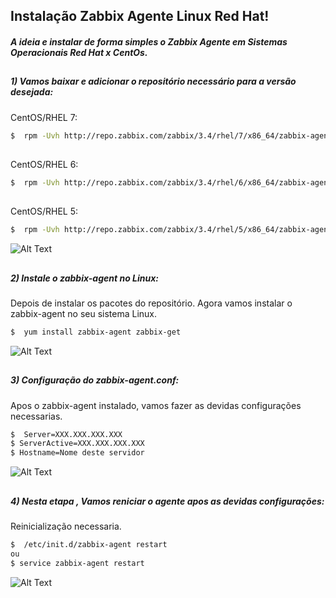 
##                                      Instalação Zabbix Agente Linux Red Hat!

##### A ideia e instalar de forma simples o Zabbix Agente em Sistemas Operacionais Red Hat x CentOs.


##
##### 1) Vamos baixar e adicionar o repositório necessário para a versão desejada:

CentOS/RHEL 7:

```sh
$  rpm -Uvh http://repo.zabbix.com/zabbix/3.4/rhel/7/x86_64/zabbix-agent-3.4.0-1.el7.x86_64.rpm
```
##
CentOS/RHEL 6:

```sh
$  rpm -Uvh http://repo.zabbix.com/zabbix/3.4/rhel/6/x86_64/zabbix-agent-3.4.0-1.el6.x86_64.rpm
```
##
CentOS/RHEL 5:

```sh
$  rpm -Uvh http://repo.zabbix.com/zabbix/3.4/rhel/5/x86_64/zabbix-agent-3.4.0-1.el5.x86_64.rpm
```

![Alt Text](https://raw.githubusercontent.com/MagnoMonteCerqueira/Zabbix/master/Dicas_e_Truques/src/img/Agents/Linux/Red_Hat/redhat01.PNG)


##
##### 2) Instale o zabbix-agent no Linux:
Depois de instalar os pacotes do repositório. Agora vamos instalar o zabbix-agent no seu sistema Linux.

```sh
$  yum install zabbix-agent zabbix-get
```

![Alt Text](https://raw.githubusercontent.com/MagnoMonteCerqueira/Zabbix/master/Dicas_e_Truques/src/img/Agents/Linux/Red_Hat/redhat02.PNG)

##
##### 3) Configuração do zabbix-agent.conf:
Apos o zabbix-agent instalado, vamos fazer as devidas configurações necessarias.

```sh
$  Server=XXX.XXX.XXX.XXX
$ ServerActive=XXX.XXX.XXX.XXX
$ Hostname=Nome deste servidor
```

![Alt Text](https://raw.githubusercontent.com/MagnoMonteCerqueira/Zabbix/master/Dicas_e_Truques/src/img/Agents/Linux/Red_Hat/redhat03.PNG)


##
##### 4) Nesta etapa , Vamos reniciar o agente apos as devidas configurações:
Reinicialização  necessaria.

```sh
$  /etc/init.d/zabbix-agent restart
ou
$ service zabbix-agent restart
```

![Alt Text](https://raw.githubusercontent.com/MagnoMonteCerqueira/Zabbix/master/Dicas_e_Truques/src/img/Agents/Linux/Red_Hat/redhat03.PNG)


